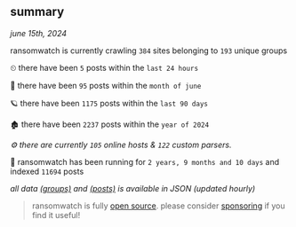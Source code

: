 
## summary
_june 15th, 2024_

ransomwatch is currently crawling `384` sites belonging to `193` unique groups

⏲ there have been `5` posts within the `last 24 hours`

🦈 there have been `95` posts within the `month of june`

🪐 there have been `1175` posts within the `last 90 days`

🏚 there have been `2237` posts within the `year of 2024`

_⚙️ there are currently `105` online hosts & `122` custom parsers._

🦕 ransomwatch has been running for `2 years, 9 months and 10 days` and indexed `11694` posts

_all data  [(groups)](http://ransomwhat.telemetry.ltd/groups) and [(posts)](http://ransomwhat.telemetry.ltd/posts) is available in JSON (updated hourly)_

> ransomwatch is fully [open source](https://github.com/joshhighet/ransomwatch#ransomwatch--). please consider [sponsoring](https://github.com/sponsors/joshhighet) if you find it useful!
